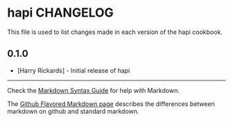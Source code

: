 hapi CHANGELOG
==============

This file is used to list changes made in each version of the hapi cookbook.

0.1.0
-----
- [Harry Rickards] - Initial release of hapi

- - -
Check the [Markdown Syntax Guide](http://daringfireball.net/projects/markdown/syntax) for help with Markdown.

The [Github Flavored Markdown page](http://github.github.com/github-flavored-markdown/) describes the differences between markdown on github and standard markdown.
